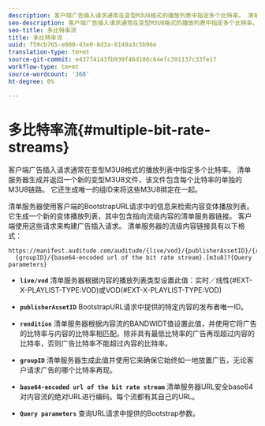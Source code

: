 ```yaml
---
description: 客户端广告插入请求通常在变型M3U8格式的播放列表中指定多个比特率。 清单服务器生成并返回一个新的变型M3U8文件，该文件包含每个比特率的单独的M3U8链路。 它还生成唯一的组ID来将这些M3U8绑定在一起。
seo-description: 客户端广告插入请求通常在变型M3U8格式的播放列表中指定多个比特率。 清单服务器生成并返回一个新的变型M3U8文件，该文件包含每个比特率的单独的M3U8链路。 它还生成唯一的组ID来将这些M3U8绑定在一起。
seo-title: 多比特率流
title: 多比特率流
uuid: f59cb765-e000-43e0-8d3a-8149a3c5b96e
translation-type: tm+mt
source-git-commit: e437f4143fb939f46d106c64efc391137c33fe17
workflow-type: tm+mt
source-wordcount: '368'
ht-degree: 0%

---
```



# 多比特率流{#multiple-bit-rate-streams}

客户端广告插入请求通常在变型M3U8格式的播放列表中指定多个比特率。 清单服务器生成并返回一个新的变型M3U8文件，该文件包含每个比特率的单独的M3U8链路。 它还生成唯一的组ID来将这些M3U8绑定在一起。

清单服务器使用客户端的BootstrapURL请求中的信息来检索内容变体播放列表。 它生成一个新的变体播放列表，其中包含指向流级内容的清单服务器链接。 客户端使用这些请求来构建广告插入请求。 清单服务器的流级内容链接具有以下格式：

```
https://manifest.auditude.com/auditude/{live/vod}/{publisherAssetID}/{rendition}/
  {groupID}/{base64-encoded url of the bit rate stream}.[m3u8]?{Query parameters}
```

* **`live/vod`** 清单服务器根据内容的播放列表类型设置此值：实时／线性(#EXT-X-PLAYLIST-TYPE:VOD)或VOD(#EXT-X-PLAYLIST-TYPE:VOD)

* **`publisherAssetID`** BootstrapURL请求中提供的特定内容的发布者唯一ID。

* **`rendition`** 清单服务器根据内容流的BANDWIDT值设置此值，并使用它将广告的比特率与内容的比特率相匹配。除非具有最低比特率的广告再现超过内容的比特率，否则广告比特率不能超过内容的比特率。

* **`groupID`** 清单服务器生成此值并使用它来确保它始终如一地放置广告，无论客户请求广告的哪个比特率再现。

* **`base64-encoded url of the bit rate stream`** 清单服务器URL安全base64对内容流的绝对URL进行编码。每个流都有其自己的URL。

* **`Query parameters`** 查询URL请求中提供的Bootstrap参数。

